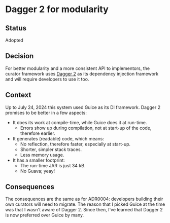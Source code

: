 # Dagger 2 for modularity

## Status

Adopted

## Decision

For better modularity and a more consistent API to implementors, the curator framework uses [Dagger 2](https://dagger.dev) as its dependency injection framework and will require developers to use it too. 

## Context

Up to July 24, 2024 this system used Guice as its DI framework. Dagger 2 promises to be better in a few aspects:

- It does its work at compile-time, while Guice does it at run-time.
  - Errors show up during compilation, not at start-up of the code, therefore earlier.
- It generates (readable) code, which means:
  - No reflection, therefore faster, especially at start-up.
  - Shorter, simpler stack traces.
  - Less memory usage.
- It has a smaller footprint:
  - The run-time JAR is just 34 kB. 
  - No Guava; yeay!

## Consequences

The consequences are the same as for ADR0004: developers building their own curators will need to migrate. The reason that I picked Guice at the time was that I wasn't aware of Dagger 2. Since then, I've learned that Dagger 2 is now preferred over Guice by many.
